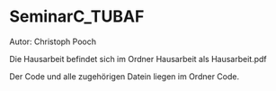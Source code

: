 # SeminarC_TUBAF
Autor: Christoph Pooch 

Die Hausarbeit befindet sich im Ordner Hausarbeit als Hausarbeit.pdf

Der Code und alle zugehörigen Datein liegen im Ordner Code.
